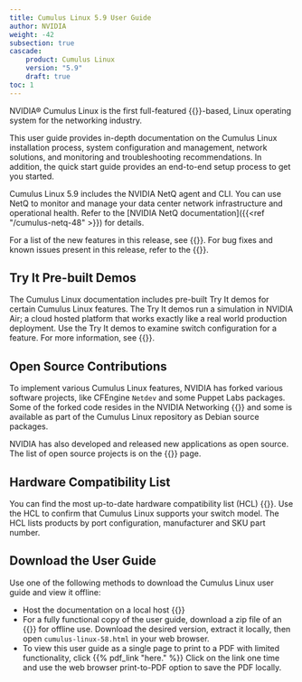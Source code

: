 ```yaml
---
title: Cumulus Linux 5.9 User Guide
author: NVIDIA
weight: -42
subsection: true
cascade:
    product: Cumulus Linux
    version: "5.9"
    draft: true
toc: 1
---
```

NVIDIA® Cumulus Linux is the first full-featured {{<exlink url="https://www.debian.org/releases/buster/" text="Debian Buster" >}}-based, Linux operating system for the networking industry.

This user guide provides in-depth documentation on the Cumulus Linux installation process, system configuration and management, network solutions, and monitoring and troubleshooting recommendations. In addition, the quick start guide provides an end-to-end setup process to get you started.

Cumulus Linux 5.9 includes the NVIDIA NetQ agent and CLI. You can use NetQ to monitor and manage your data center network infrastructure and operational health. Refer to the [NVIDIA NetQ documentation]({{<ref "/cumulus-netq-48" >}}) for details.

For a list of the new features in this release, see {{<link url="Whats-New" text="What's New">}}. For bug fixes and known issues present in this release, refer to the {{<link url="Cumulus-Linux-5.9-Release-Notes" text="Cumulus Linux 5.9 Release Notes">}}.
<!-- vale off -->
## Try It Pre-built Demos
<!-- vale on -->
The Cumulus Linux documentation includes pre-built Try It demos for certain Cumulus Linux features. The Try It demos run a simulation in NVIDIA Air; a cloud hosted platform that works exactly like a real world production deployment. Use the Try It demos to examine switch configuration for a feature. For more information, see {{<link url="Try-It-Pre-built-Demos" text="Try It Pre-built Demos">}}.

## Open Source Contributions

To implement various Cumulus Linux features, NVIDIA has forked various software projects, like CFEngine `Netdev` and some Puppet Labs packages. Some of the forked code resides in the NVIDIA Networking {{<exlink url="https://github.com/CumulusNetworks" text="GitHub repository" >}} and some is available as part of the Cumulus Linux repository as Debian source packages.

NVIDIA has also developed and released new applications as open source. The list of open source projects is on the {{<link title="Cumulus Linux 5.9 Packages" text="Cumulus Linux packages" >}} page.

## Hardware Compatibility List

You can find the most up-to-date hardware compatibility list (HCL) {{<exlink url="https://www.nvidia.com/en-us/networking/ethernet-switching/hardware-compatibility-list/" text="here" >}}. Use the HCL to confirm that Cumulus Linux supports your switch model. The HCL lists products by port configuration, manufacturer and SKU part number.

## Download the User Guide

Use one of the following methods to download the Cumulus Linux user guide and view it offline:

- Host the documentation on a local host {{<exlink url="https://github.com/CumulusNetworks/docs" text="using hugo.">}}
- For a fully functional copy of the user guide, download a zip file of an {{<exlink url="https://docs.nvidia.com/networking-ethernet-software/cumulus-linux-58/CL58-html.zip" text="HTML documentation build">}} for offline use. Download the desired version, extract it locally, then open `cumulus-linux-58.html` in your web browser.
- To view this user guide as a single page to print to a PDF with limited functionality, click {{% pdf_link "here." %}} Click on the link one time and use the web browser print-to-PDF option to save the PDF locally.
